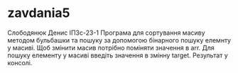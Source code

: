 # zavdania5
Слободянюк Денис ІПЗс-23-1
Програма для сортування масиву методом бульбашки та пошуку за допомогою бінарного пошуку елемнту у масиві.
Щоб змінити масив потрібно поміняти значення в arr.
Для пошуку елементу у масиві введіть значення в змінну target.
Результат у консолі.
